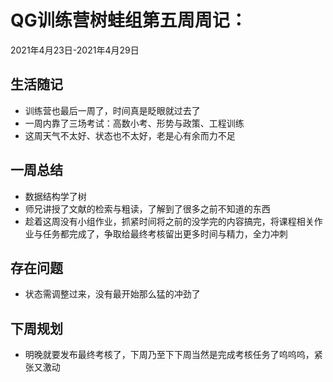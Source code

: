 # QG训练营树蛙组第五周周记：

2021年4月23日-2021年4月29日

## 生活随记

- 训练营也最后一周了，时间真是眨眼就过去了
- 一周内靠了三场考试：高数小考、形势与政策、工程训练
- 这周天气不太好、状态也不太好，老是心有余而力不足

## 一周总结

- 数据结构学了树
- 师兄讲授了文献的检索与粗读，了解到了很多之前不知道的东西
- 趁着这周没有小组作业，抓紧时间将之前的没学完的内容搞完，将课程相关作业与任务都完成了，争取给最终考核留出更多时间与精力，全力冲刺

## 存在问题

- 状态需调整过来，没有最开始那么猛的冲劲了

## 下周规划

- 明晚就要发布最终考核了，下周乃至下下周当然是完成考核任务了呜呜呜，紧张又激动